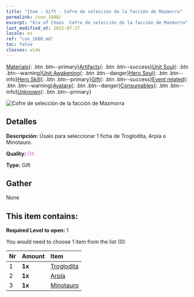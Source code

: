 ```yaml
---
title: "Item - Gift - Cofre de selección de la facción de Mazmorra"
permalink: /con_1688/
excerpt: "Era of Chaos  Cofre de selección de la facción de Mazmorra"
last_modified_at: 2021-07-27
locale: es
ref: "con_1688.md"
toc: false
classes: wide
---
```

 [Materials](/ItemsES/){: .btn .btn--primary}[Artifacts](/ItemsES/Artifacts/){: .btn .btn--success}[Unit Soul](/ItemsES/UnitSoul/){: .btn .btn--warning}[Unit Awakening](/ItemsES/UnitAwakening/){: .btn .btn--danger}[Hero Soul](/ItemsES/HeroSoul/){: .btn .btn--info}[Hero Skill](/ItemsES/HeroSkill/){: .btn .btn--primary}[Gift](/ItemsES/Gift/){: .btn .btn--success}[Event related](/ItemsES/Events/){: .btn .btn--warning}[Avatars](/ItemsES/Avatars/){: .btn .btn--danger}[Consumables](/ItemsES/Consumables/){: .btn .btn--info}[Unknown](/ItemsES/Unknown/){: .btn .btn--primary}

 ![Cofre de selección de la facción de Mazmorra](/images/t/i_907304.png)

## Detalles
 **Descripción:** Úsalo para seleccionar 1 ficha de Troglodita, Arpía o Minotauro.

 **Quality:** <span style="color: #DA70D6">OK</span>

 **Type:** Gift

## Gather

  None

## This item contains:

 **Required Level to open:** 1

 You would need to choose 1 item from the list (0):

  | Nr | Amount |     Item    |
  |:---|:-------|:------------|
  | 1 |  **1x** | [Troglodita](/ItemsES/unt_244/) |  | 
  | 2 |  **1x** | [Arpía](/ItemsES/unt_245/) |  | 
  | 3 |  **1x** | [Minotauro](/ItemsES/unt_248/) |  | 
